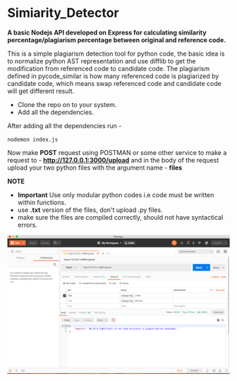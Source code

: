 # Simiarity_Detector
**A basic Nodejs API developed on Express for calculating similarity percentage/plagiarism percentage between original and reference code.**

This is a simple plagiarism detection tool for python code, the basic idea is to normalize python AST representation and use difflib to get the modification from referenced code to candidate code. The plagiarism defined in pycode_similar is how many referenced code is plagiarized by candidate code, which means swap referenced code and candidate code will get different result.

- Clone the repo on to your system.
- Add all the dependencies.

After adding all the dependencies run - 

```
nodemon index.js

```
Now make **POST** request using POSTMAN or some other service to make a request to - **http://127.0.0.1:3000/upload**
and in the body of the request upload your two python files with the argument name - **files**

**NOTE**
- **Important** Use only modular python codes i.e code must be written within functions.
- use **.txt** version of the files, don't upload .py files.
- make sure the files are compiled correctly, should not have syntactical errors.

![alt text](sample.png "A screenshot using Postman for POST request")
